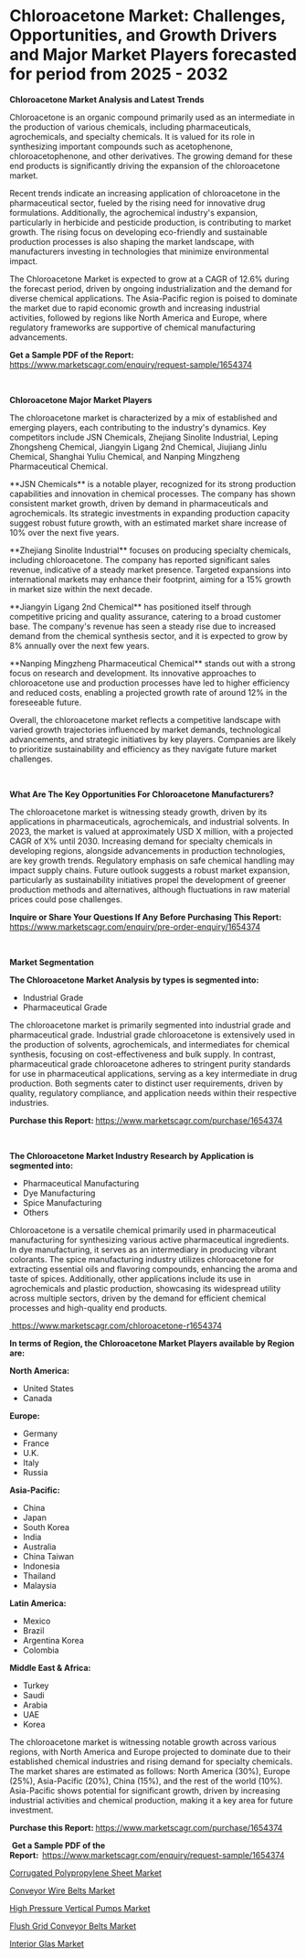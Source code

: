 <p><h1>Chloroacetone Market: Challenges, Opportunities, and Growth Drivers and Major Market Players forecasted for period from 2025 - 2032</h1></p><p><strong>Chloroacetone Market Analysis and Latest Trends</strong></p>
<p><p>Chloroacetone is an organic compound primarily used as an intermediate in the production of various chemicals, including pharmaceuticals, agrochemicals, and specialty chemicals. It is valued for its role in synthesizing important compounds such as acetophenone, chloroacetophenone, and other derivatives. The growing demand for these end products is significantly driving the expansion of the chloroacetone market.</p><p>Recent trends indicate an increasing application of chloroacetone in the pharmaceutical sector, fueled by the rising need for innovative drug formulations. Additionally, the agrochemical industry's expansion, particularly in herbicide and pesticide production, is contributing to market growth. The rising focus on developing eco-friendly and sustainable production processes is also shaping the market landscape, with manufacturers investing in technologies that minimize environmental impact.</p><p>The Chloroacetone Market is expected to grow at a CAGR of 12.6% during the forecast period, driven by ongoing industrialization and the demand for diverse chemical applications. The Asia-Pacific region is poised to dominate the market due to rapid economic growth and increasing industrial activities, followed by regions like North America and Europe, where regulatory frameworks are supportive of chemical manufacturing advancements.</p></p>
<p><strong>Get a Sample PDF of the Report:&nbsp;</strong> <a href="https://www.marketscagr.com/enquiry/request-sample/1654374?utm_campaign=2517&utm_medium=2&utm_source=Github&utm_content=ia&utm_term=02042025&utm_id=chloroacetone">https://www.marketscagr.com/enquiry/request-sample/1654374</a></p>
<p>&nbsp;</p>
<p><strong>Chloroacetone Major Market Players</strong></p>
<p><p>The chloroacetone market is characterized by a mix of established and emerging players, each contributing to the industry's dynamics. Key competitors include JSN Chemicals, Zhejiang Sinolite Industrial, Leping Zhongsheng Chemical, Jiangyin Ligang 2nd Chemical, Jiujiang Jinlu Chemical, Shanghai Yuliu Chemical, and Nanping Mingzheng Pharmaceutical Chemical.</p><p>**JSN Chemicals** is a notable player, recognized for its strong production capabilities and innovation in chemical processes. The company has shown consistent market growth, driven by demand in pharmaceuticals and agrochemicals. Its strategic investments in expanding production capacity suggest robust future growth, with an estimated market share increase of 10% over the next five years.</p><p>**Zhejiang Sinolite Industrial** focuses on producing specialty chemicals, including chloroacetone. The company has reported significant sales revenue, indicative of a steady market presence. Targeted expansions into international markets may enhance their footprint, aiming for a 15% growth in market size within the next decade.</p><p>**Jiangyin Ligang 2nd Chemical** has positioned itself through competitive pricing and quality assurance, catering to a broad customer base. The company's revenue has seen a steady rise due to increased demand from the chemical synthesis sector, and it is expected to grow by 8% annually over the next few years.</p><p>**Nanping Mingzheng Pharmaceutical Chemical** stands out with a strong focus on research and development. Its innovative approaches to chloroacetone use and production processes have led to higher efficiency and reduced costs, enabling a projected growth rate of around 12% in the foreseeable future.</p><p>Overall, the chloroacetone market reflects a competitive landscape with varied growth trajectories influenced by market demands, technological advancements, and strategic initiatives by key players. Companies are likely to prioritize sustainability and efficiency as they navigate future market challenges.</p></p>
<p>&nbsp;</p>
<p><strong>What Are The Key Opportunities For Chloroacetone Manufacturers?</strong></p>
<p><p>The chloroacetone market is witnessing steady growth, driven by its applications in pharmaceuticals, agrochemicals, and industrial solvents. In 2023, the market is valued at approximately USD X million, with a projected CAGR of X% until 2030. Increasing demand for specialty chemicals in developing regions, alongside advancements in production technologies, are key growth trends. Regulatory emphasis on safe chemical handling may impact supply chains. Future outlook suggests a robust market expansion, particularly as sustainability initiatives propel the development of greener production methods and alternatives, although fluctuations in raw material prices could pose challenges.</p></p>
<p><strong>Inquire or Share Your Questions If Any Before Purchasing This Report:</strong> <a href="https://www.marketscagr.com/enquiry/pre-order-enquiry/1654374?utm_campaign=2517&utm_medium=2&utm_source=Github&utm_content=ia&utm_term=02042025&utm_id=chloroacetone">https://www.marketscagr.com/enquiry/pre-order-enquiry/1654374</a></p>
<p>&nbsp;</p>
<p><strong>Market Segmentation</strong></p>
<p><strong>The Chloroacetone Market Analysis by types is segmented into:</strong></p>
<p><ul><li>Industrial Grade</li><li>Pharmaceutical Grade</li></ul></p>
<p><p>The chloroacetone market is primarily segmented into industrial grade and pharmaceutical grade. Industrial grade chloroacetone is extensively used in the production of solvents, agrochemicals, and intermediates for chemical synthesis, focusing on cost-effectiveness and bulk supply. In contrast, pharmaceutical grade chloroacetone adheres to stringent purity standards for use in pharmaceutical applications, serving as a key intermediate in drug production. Both segments cater to distinct user requirements, driven by quality, regulatory compliance, and application needs within their respective industries.</p></p>
<p><strong>Purchase this Report:&nbsp;</strong><a href="https://www.marketscagr.com/purchase/1654374?utm_campaign=2517&utm_medium=2&utm_source=Github&utm_content=ia&utm_term=02042025&utm_id=chloroacetone">https://www.marketscagr.com/purchase/1654374</a></p>
<p>&nbsp;</p>
<p><strong>The Chloroacetone Market Industry Research by Application is segmented into:</strong></p>
<p><ul><li>Pharmaceutical Manufacturing</li><li>Dye Manufacturing</li><li>Spice Manufacturing</li><li>Others</li></ul></p>
<p><p>Chloroacetone is a versatile chemical primarily used in pharmaceutical manufacturing for synthesizing various active pharmaceutical ingredients. In dye manufacturing, it serves as an intermediary in producing vibrant colorants. The spice manufacturing industry utilizes chloroacetone for extracting essential oils and flavoring compounds, enhancing the aroma and taste of spices. Additionally, other applications include its use in agrochemicals and plastic production, showcasing its widespread utility across multiple sectors, driven by the demand for efficient chemical processes and high-quality end products.</p></p>
<p><a href="https://www.marketscagr.com/chloroacetone-r1654374?utm_campaign=2517&utm_medium=2&utm_source=Github&utm_content=ia&utm_term=02042025&utm_id=chloroacetone">&nbsp;https://www.marketscagr.com/chloroacetone-r1654374</a></p>
<p><strong>In terms of Region, the Chloroacetone Market Players available by Region are:</strong></p>
<p>
    <p> <strong> North America: </strong>
        <ul>
            <li>United States</li>
            <li>Canada</li>
        </ul>
        </p> 
    <p> <strong> Europe: </strong>
        <ul>
            <li>Germany</li>
            <li>France</li>
            <li>U.K.</li>
            <li>Italy</li>
            <li>Russia</li>
        </ul>
        </p> 
    <p> <strong> Asia-Pacific: </strong>
        <ul>
            <li>China</li>
            <li>Japan</li>
            <li>South Korea</li>
            <li>India</li>
            <li>Australia</li>
            <li>China Taiwan</li>
            <li>Indonesia</li>
            <li>Thailand</li>
            <li>Malaysia</li>
        </ul>
        </p> 
    <p> <strong> Latin America: </strong>
        <ul>
            <li>Mexico</li>
            <li>Brazil</li>
            <li>Argentina Korea</li>
            <li>Colombia</li>
        </ul>
        </p> 
    <p> <strong> Middle East & Africa: </strong>
        <ul>
            <li>Turkey</li>
            <li>Saudi</li>
            <li>Arabia</li>
            <li>UAE</li>
            <li>Korea</li>
        </ul>
    </p>
    </p>
<p><p>The chloroacetone market is witnessing notable growth across various regions, with North America and Europe projected to dominate due to their established chemical industries and rising demand for specialty chemicals. The market shares are estimated as follows: North America (30%), Europe (25%), Asia-Pacific (20%), China (15%), and the rest of the world (10%). Asia-Pacific shows potential for significant growth, driven by increasing industrial activities and chemical production, making it a key area for future investment.</p></p>
<p><strong>Purchase this Report: </strong><a href="https://www.marketscagr.com/purchase/1654374?utm_campaign=2517&utm_medium=2&utm_source=Github&utm_content=ia&utm_term=02042025&utm_id=chloroacetone">https://www.marketscagr.com/purchase/1654374</a></p>
<p>&nbsp;<strong>Get a Sample PDF of the Report:&nbsp;&nbsp;</strong><a href="https://www.marketscagr.com/enquiry/request-sample/1654374?utm_campaign=2517&utm_medium=2&utm_source=Github&utm_content=ia&utm_term=02042025&utm_id=chloroacetone">https://www.marketscagr.com/enquiry/request-sample/1654374</a></p>
<p><strong></strong></p>
<p><p><a href="https://github.com/JakirUddin511/Market-Research-Report-List-2/blob/main/corrugated-polypropylene-sheet-market.md?utm_campaign=2517&utm_medium=2&utm_source=Github&utm_content=ia&utm_term=02042025&utm_id=chloroacetone">Corrugated Polypropylene Sheet Market</a></p><p><a href="https://www.linkedin.com/pulse/market-demand-revenue-growth-conveyor-wire-belts-125-cagr-from-jww2c?utm_campaign=2517&utm_medium=2&utm_source=Github&utm_content=ia&utm_term=02042025&utm_id=chloroacetone">Conveyor Wire Belts Market</a></p><p><a href="https://www.linkedin.com/pulse/high-pressure-vertical-pumps-market-insights-provide-historical-uulgc?utm_campaign=2517&utm_medium=2&utm_source=Github&utm_content=ia&utm_term=02042025&utm_id=chloroacetone">High Pressure Vertical Pumps Market</a></p><p><a href="https://www.linkedin.com/pulse/flush-grid-conveyor-beltsmarket-size-trends-growth-rate-95-cagr-bk3vc?utm_campaign=2517&utm_medium=2&utm_source=Github&utm_content=ia&utm_term=02042025&utm_id=chloroacetone">Flush Grid Conveyor Belts Market</a></p><p><a href="https://github.com/ChiragRP21/Market-Research-Report-List-7/blob/main/interior-glas-market.md?utm_campaign=2517&utm_medium=2&utm_source=Github&utm_content=ia&utm_term=02042025&utm_id=chloroacetone">Interior Glas Market</a></p></p>